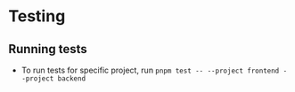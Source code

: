 # Testing

## Running tests

- To run tests for specific project, run `pnpm test -- --project frontend --project backend` 